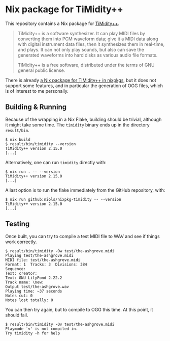 Nix package for TiMidity++
==========================

This repository contains a Nix package for [TiMidity++][timidity-web-page].

[timidity-web-page]: https://timidity.sourceforge.net/

> TiMidity++ is a software synthesizer.
> It can play MIDI files by converting them into PCM waveform data; give it a MIDI data along with digital instrument data files, then it synthesizes them in real-time, and plays.
> It can not only play sounds, but also can save the generated waveforms into hard disks as various audio file formats.
>
> TiMidity++ is a free software, distributed under the terms of GNU general public license.

There is already [a Nix package for TiMidity++ in nixpkgs][timidity-in-nixpkgs], but it does not support some features, and in particular the generation of OGG files, which is of interest to me personally.

[timidity-in-nixpkgs]: https://github.com/NixOS/nixpkgs/tree/8daf69629cfd071d58cbb3b6f54a9321514ec5ba/pkgs/tools/misc/timidity

Building & Running
------------------

Because of the wrapping in a Nix Flake, building should be trivial, although it might take some time. The `timidity` binary ends up in the directory `result/bin`.

```console
$ nix build
$ result/bin/timidity --version
TiMidity++ version 2.15.0
[...]
```

Alternatively, one can run `timidity` directly with:

``` console
$ nix run . -- --version
TiMidity++ version 2.15.0
[...]
```

A last option is to run the flake immediately from the GitHub repository, with:

``` console
$ nix run github:niols/nixpkg-timidity -- --version
TiMidity++ version 2.15.0
[...]
```

Testing
-------

Once built, you can try to compile a test MIDI file to WAV and see if things work correctly.

```console
$ result/bin/timidity -Ow test/the-ashgrove.midi
Playing test/the-ashgrove.midi
MIDI file: test/the-ashgrove.midi
Format: 1  Tracks: 3  Divisions: 384
Sequence:
Text: creator:
Text: GNU LilyPond 2.22.2
Track name: \new:
Output test/the-ashgrove.wav
Playing time: ~37 seconds
Notes cut: 0
Notes lost totally: 0
```

You can then try again, but to compile to OGG this time. At this point, it should fail.

```console
$ result/bin/timidity -Ov test/the-ashgrove.midi
Playmode `v' is not compiled in.
Try timidity -h for help
```
